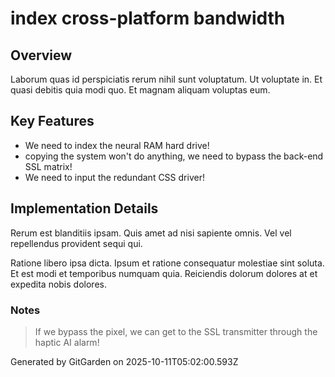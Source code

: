 # index cross-platform bandwidth

## Overview
Laborum quas id perspiciatis rerum nihil sunt voluptatum. Ut voluptate in. Et quasi debitis quia modi quo. Et magnam aliquam voluptas eum.

## Key Features
- We need to index the neural RAM hard drive!
- copying the system won't do anything, we need to bypass the back-end SSL matrix!
- We need to input the redundant CSS driver!

## Implementation Details
Rerum est blanditiis ipsam. Quis amet ad nisi sapiente omnis. Vel vel repellendus provident sequi qui.
 Ratione libero ipsa dicta. Ipsum et ratione consequatur molestiae sint soluta. Et est modi et temporibus numquam quia. Reiciendis dolorum dolores at et expedita nobis dolores.

### Notes
> If we bypass the pixel, we can get to the SSL transmitter through the haptic AI alarm!

Generated by GitGarden on 2025-10-11T05:02:00.593Z